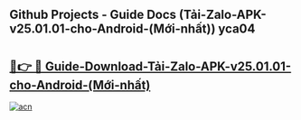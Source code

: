 ## Github Projects - Guide Docs (Tải-Zalo-APK-v25.01.01-cho-Android-(Mới-nhất)) yca04

# <h2><a href="https://apkcomod.com?title=Tải-Zalo-APK-v25.01.01-cho-Android-(Mới-nhất)">🔗👉 🔴 Guide-Download-Tải-Zalo-APK-v25.01.01-cho-Android-(Mới-nhất) </a></h2>

[![acn](https://github.com/user-attachments/assets/0f9c940e-d8b0-45ae-aac7-cd30a18b3e1c)](https://apkcomod.com?title=Tải-Zalo-APK-v25.01.01-cho-Android-(Mới-nhất))
